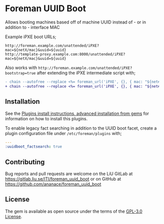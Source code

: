 # Foreman UUID Boot

Allows booting machines based off of machine UUID instead of - or in addition to - interface MAC

Example iPXE boot URLs;

`http://foreman.example.com/unattended/iPXE?mac=${netX/mac}&uuid=${uuid}`  
`http://template-proxy.example.com:8000/unattended/iPXE?mac=${netX/mac}&uuid=${uuid}`

Also works with `http://foreman.example.com/unattended/iPXE?bootstrap=true` after extending the iPXE intermediate script with;
```patch
- chain --autofree --replace <%= foreman_url('iPXE', {}, { mac: "${net#{i}/mac}" }) %> || goto net<%= i+1 %>
+ chain --autofree --replace <%= foreman_url('iPXE', {}, { mac: "${net#{i}/mac}", uuid: "${uuid}" }) %> || goto net<%= i+1 %>
```

## Installation

See the [Plugins install instructions, advanced installation from gems](https://theforeman.org/plugins/#2.3AdvancedInstallationfromGems) for information on how to install this plugins.

To enable legacy fact searching in addition to the UUID boot facet, create a plugin configuration file under `/etc/foreman/plugins` with;
```yaml
---
:uuidboot_factsearch: true
```

## Contributing

Bug reports and pull requests are welcome on the LiU GitLab at https://gitlab.liu.se/ITI/foreman_uuid_boot or on GitHub at https://github.com/ananace/foreman_uuid_boot

## License

The gem is available as open source under the terms of the [GPL-3.0 License](https://opensource.org/licenses/GPL-3.0).
